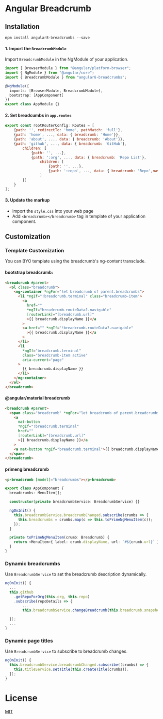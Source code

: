 # Angular Breadcrumb

## Installation

```shell
npm install angular8-breadcrumbs --save
```

#### 1. Import the `BreadcrumbModule`

Import `BreadcrumbModule` in the NgModule of your application.

```typescript
import { BrowserModule } from "@angular/platform-browser";
import { NgModule } from "@angular/core";
import { BreadcrumbModule } from "angular8-breadcrumbs";

@NgModule({
  imports: [BrowserModule, BreadcrumbModule],
  bootstrap: [AppComponent]
})
export class AppModule {}
```

#### 2. Set breadcumbs in `app.routes`

```javascript
export const rootRouterConfig: Routes = [
    {path: '', redirectTo: 'home', pathMatch: 'full'},
    {path: 'home', ..., data: { breadcrumb: 'Home'}},
    {path: 'about', ..., data: { breadcrumb: 'About'}},
    {path: 'github', ..., data: { breadcrumb: 'GitHub'},
        children: [
            {path: '', ...},
            {path: ':org', ..., data: { breadcrumb: 'Repo List'},
                children: [
                    {path: '', ...},
                    {path: ':repo', ..., data: { breadcrumb: 'Repo',navigable:true}}
                ]
        }]
    }
];
```

#### 3. Update the markup

- Import the `style.css` into your web page
- Add `<breadcrumb></breadcrumb>` tag in template of your application component.

## Customization

### Template Customization

You can BYO template using the breadcrumb's ng-content transclude.

#### bootstrap breadcrumb:

```html
<breadcrumb #parent>
  <ol class="breadcrumb">
    <ng-container *ngFor="let breadcrumb of parent.breadcrumbs">
      <li *ngIf="!breadcrumb.terminal" class="breadcrumb-item">
        <a
          href=""
          *ngIf="breadcrumb.routeData?.navigable"
          [routerLink]="[breadcrumb.url]"
          >{{ breadcrumb.displayName }}</a
        >
        <a href="" *ngIf="!breadcrumb.routeData?.navigable"
          >{{ breadcrumb.displayName }}</a
        >
      </li>
      <li
        *ngIf="breadcrumb.terminal"
        class="breadcrumb-item active"
        aria-current="page"
      >
        {{ breadcrumb.displayName }}
      </li>
    </ng-container>
  </ol>
</breadcrumb>
```

#### @angular/material breadcrumb

```html
<breadcrumb #parent>
  <span class="breadcrumb" *ngFor="let breadcrumb of parent.breadcrumbs">
    <a
      mat-button
      *ngIf="!breadcrumb.terminal"
      href=""
      [routerLink]="[breadcrumb.url]"
      >{{ breadcrumb.displayName }}</a
    >
    <a mat-button *ngIf="breadcrumb.terminal">{{ breadcrumb.displayName }}</a>
  </span>
</breadcrumb>
```

#### primeng breadcrumb

```html
<p-breadcrumb [model]="breadcrumbs"></p-breadcrumb>
```

```typescript
export class AppComponent {
  breadcrumbs: MenuItem[];

  constructor(private breadcrumbService: BreadcrumbService) {}

  ngOnInit() {
    this.breadcrumbService.breadcrumbChanged.subscribe(crumbs => {
      this.breadcrumbs = crumbs.map(c => this.toPrimeNgMenuItem(c));
    });
  }

  private toPrimeNgMenuItem(crumb: Breadcrumb) {
    return <MenuItem>{ label: crumb.displayName, url: `#${crumb.url}` };
  }
}
```

### Dynamic breadcrumbs

Use `BreadcrumbService` to set the breadcrumb description dynamically.

```typescript
ngOnInit() {
  ...
  this.github
    .getRepoForOrg(this.org, this.repo)
    .subscribe(repoDetails => {
        ...
        this.breadcrumbService.changeBreadcrumb(this.breadcrumb.snapshot, repoDetails.name);

  });
  ...
}
```

### Dynamic page titles

Use `BreadcrumbService` to subscribe to breadcrumb changes.

```typescript
ngOnInit() {
  this.breadcrumbService.breadcrumbChanged.subscribe((crumbs) => {
    this.titleService.setTitle(this.createTitle(crumbs));
  });
}
```

# License

[MIT](/LICENSE)
